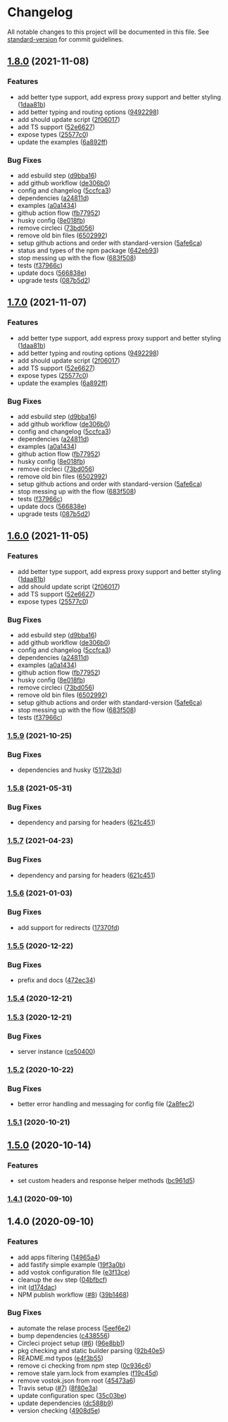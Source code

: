 # Changelog

All notable changes to this project will be documented in this file. See [standard-version](https://github.com/conventional-changelog/standard-version) for commit guidelines.

## [1.8.0](https://github.com/vorillaz/vostok/compare/v1.5.9...v1.8.0) (2021-11-08)


### Features

* add better type support, add express proxy support and better styling ([1daa81b](https://github.com/vorillaz/vostok/commit/1daa81b4dc09b11e588096ea56f05280c66c3033))
* add better typing and routing options ([9492298](https://github.com/vorillaz/vostok/commit/949229889f508af69b6a1ee192c2ed6e94d6ee6a))
* add should update script ([2f06017](https://github.com/vorillaz/vostok/commit/2f060170affdb614dc30f72e3969d2307660d7ac))
* add TS support ([52e6627](https://github.com/vorillaz/vostok/commit/52e6627ab9489c65e2ce0421c623f46704c575b5))
* expose types ([25577c0](https://github.com/vorillaz/vostok/commit/25577c06b248c8ab4ac7b3913a95d150a471cf8c))
* update the examples ([6a892ff](https://github.com/vorillaz/vostok/commit/6a892ff9f81bd69edf6e025f05974ea7bf7bc0d8))


### Bug Fixes

* add esbuild step ([d9bba16](https://github.com/vorillaz/vostok/commit/d9bba16eb5896f44fc1717424d67f2688073cb9b))
* add github workflow ([de306b0](https://github.com/vorillaz/vostok/commit/de306b023b1b2088156c88bf591b2a7f3522458b))
* config and changelog ([5ccfca3](https://github.com/vorillaz/vostok/commit/5ccfca3f39d2a7a5043c6438e17f707e5d406f68))
* dependencies ([a24811d](https://github.com/vorillaz/vostok/commit/a24811d8ed3a0a9779f610c8434d765992c5902f))
* examples ([a0a1434](https://github.com/vorillaz/vostok/commit/a0a14340605c831fe5faaab181fe6e1322db56e2))
* github action flow ([fb77952](https://github.com/vorillaz/vostok/commit/fb77952490ebfee6bae98e8a7f74962d4179a24c))
* husky config ([8e018fb](https://github.com/vorillaz/vostok/commit/8e018fb3b665518d6f9235c5a13349c0b50c2271))
* remove circleci ([73bd056](https://github.com/vorillaz/vostok/commit/73bd056f0144dc2ca694776784224af59fdd3933))
* remove old bin files ([6502992](https://github.com/vorillaz/vostok/commit/65029927032ac1b3c094dc416a32ed132545432f))
* setup github actions and order with standard-version ([5afe6ca](https://github.com/vorillaz/vostok/commit/5afe6cae8e9029975395f4cac74fa490e9ddc207))
* status and types of the npm package ([642eb93](https://github.com/vorillaz/vostok/commit/642eb93cb8a1cc2555f2099ef60be32fbede8c2a))
* stop messing up with the flow ([683f508](https://github.com/vorillaz/vostok/commit/683f508c6402a6db3117acad7248d4f965f55e69))
* tests ([f37966c](https://github.com/vorillaz/vostok/commit/f37966c5de270dbca242e7ab8f46166c5caa27a7))
* update docs ([566838e](https://github.com/vorillaz/vostok/commit/566838e20eed760e46c9e157d238349538590f1d))
* upgrade tests ([087b5d2](https://github.com/vorillaz/vostok/commit/087b5d233443f171ce66428a3740514e0ffa284b))

## [1.7.0](https://github.com/vorillaz/vostok/compare/v1.5.9...v1.7.0) (2021-11-07)


### Features

* add better type support, add express proxy support and better styling ([1daa81b](https://github.com/vorillaz/vostok/commit/1daa81b4dc09b11e588096ea56f05280c66c3033))
* add better typing and routing options ([9492298](https://github.com/vorillaz/vostok/commit/949229889f508af69b6a1ee192c2ed6e94d6ee6a))
* add should update script ([2f06017](https://github.com/vorillaz/vostok/commit/2f060170affdb614dc30f72e3969d2307660d7ac))
* add TS support ([52e6627](https://github.com/vorillaz/vostok/commit/52e6627ab9489c65e2ce0421c623f46704c575b5))
* expose types ([25577c0](https://github.com/vorillaz/vostok/commit/25577c06b248c8ab4ac7b3913a95d150a471cf8c))
* update the examples ([6a892ff](https://github.com/vorillaz/vostok/commit/6a892ff9f81bd69edf6e025f05974ea7bf7bc0d8))


### Bug Fixes

* add esbuild step ([d9bba16](https://github.com/vorillaz/vostok/commit/d9bba16eb5896f44fc1717424d67f2688073cb9b))
* add github workflow ([de306b0](https://github.com/vorillaz/vostok/commit/de306b023b1b2088156c88bf591b2a7f3522458b))
* config and changelog ([5ccfca3](https://github.com/vorillaz/vostok/commit/5ccfca3f39d2a7a5043c6438e17f707e5d406f68))
* dependencies ([a24811d](https://github.com/vorillaz/vostok/commit/a24811d8ed3a0a9779f610c8434d765992c5902f))
* examples ([a0a1434](https://github.com/vorillaz/vostok/commit/a0a14340605c831fe5faaab181fe6e1322db56e2))
* github action flow ([fb77952](https://github.com/vorillaz/vostok/commit/fb77952490ebfee6bae98e8a7f74962d4179a24c))
* husky config ([8e018fb](https://github.com/vorillaz/vostok/commit/8e018fb3b665518d6f9235c5a13349c0b50c2271))
* remove circleci ([73bd056](https://github.com/vorillaz/vostok/commit/73bd056f0144dc2ca694776784224af59fdd3933))
* remove old bin files ([6502992](https://github.com/vorillaz/vostok/commit/65029927032ac1b3c094dc416a32ed132545432f))
* setup github actions and order with standard-version ([5afe6ca](https://github.com/vorillaz/vostok/commit/5afe6cae8e9029975395f4cac74fa490e9ddc207))
* stop messing up with the flow ([683f508](https://github.com/vorillaz/vostok/commit/683f508c6402a6db3117acad7248d4f965f55e69))
* tests ([f37966c](https://github.com/vorillaz/vostok/commit/f37966c5de270dbca242e7ab8f46166c5caa27a7))
* update docs ([566838e](https://github.com/vorillaz/vostok/commit/566838e20eed760e46c9e157d238349538590f1d))
* upgrade tests ([087b5d2](https://github.com/vorillaz/vostok/commit/087b5d233443f171ce66428a3740514e0ffa284b))

## [1.6.0](https://github.com/vorillaz/vostok/compare/v1.5.9...v1.6.0) (2021-11-05)


### Features

* add better type support, add express proxy support and better styling ([1daa81b](https://github.com/vorillaz/vostok/commit/1daa81b4dc09b11e588096ea56f05280c66c3033))
* add should update script ([2f06017](https://github.com/vorillaz/vostok/commit/2f060170affdb614dc30f72e3969d2307660d7ac))
* add TS support ([52e6627](https://github.com/vorillaz/vostok/commit/52e6627ab9489c65e2ce0421c623f46704c575b5))
* expose types ([25577c0](https://github.com/vorillaz/vostok/commit/25577c06b248c8ab4ac7b3913a95d150a471cf8c))


### Bug Fixes

* add esbuild step ([d9bba16](https://github.com/vorillaz/vostok/commit/d9bba16eb5896f44fc1717424d67f2688073cb9b))
* add github workflow ([de306b0](https://github.com/vorillaz/vostok/commit/de306b023b1b2088156c88bf591b2a7f3522458b))
* config and changelog ([5ccfca3](https://github.com/vorillaz/vostok/commit/5ccfca3f39d2a7a5043c6438e17f707e5d406f68))
* dependencies ([a24811d](https://github.com/vorillaz/vostok/commit/a24811d8ed3a0a9779f610c8434d765992c5902f))
* examples ([a0a1434](https://github.com/vorillaz/vostok/commit/a0a14340605c831fe5faaab181fe6e1322db56e2))
* github action flow ([fb77952](https://github.com/vorillaz/vostok/commit/fb77952490ebfee6bae98e8a7f74962d4179a24c))
* husky config ([8e018fb](https://github.com/vorillaz/vostok/commit/8e018fb3b665518d6f9235c5a13349c0b50c2271))
* remove circleci ([73bd056](https://github.com/vorillaz/vostok/commit/73bd056f0144dc2ca694776784224af59fdd3933))
* remove old bin files ([6502992](https://github.com/vorillaz/vostok/commit/65029927032ac1b3c094dc416a32ed132545432f))
* setup github actions and order with standard-version ([5afe6ca](https://github.com/vorillaz/vostok/commit/5afe6cae8e9029975395f4cac74fa490e9ddc207))
* stop messing up with the flow ([683f508](https://github.com/vorillaz/vostok/commit/683f508c6402a6db3117acad7248d4f965f55e69))
* tests ([f37966c](https://github.com/vorillaz/vostok/commit/f37966c5de270dbca242e7ab8f46166c5caa27a7))

### [1.5.9](https://github.com/vorillaz/vostok/compare/v1.5.8...v1.5.9) (2021-10-25)


### Bug Fixes

* dependencies and husky ([5172b3d](https://github.com/vorillaz/vostok/commit/5172b3de21308749228854bc7a98df758ba33a97))

### [1.5.8](https://github.com/vorillaz/vostok/compare/v1.5.6...v1.5.8) (2021-05-31)


### Bug Fixes

* dependency and parsing for headers ([621c451](https://github.com/vorillaz/vostok/commit/621c451ef710505a804bb1fc6f7a5e4165933c61))

### [1.5.7](https://github.com/vorillaz/vostok/compare/v1.5.6...v1.5.7) (2021-04-23)

### Bug Fixes

- dependency and parsing for headers ([621c451](https://github.com/vorillaz/vostok/commit/621c451ef710505a804bb1fc6f7a5e4165933c61))

### [1.5.6](https://github.com/vorillaz/vostok/compare/v1.5.5...v1.5.6) (2021-01-03)

### Bug Fixes

- add support for redirects ([17370fd](https://github.com/vorillaz/vostok/commit/17370fd4ab2e46e66b67afe5183ac67877f8bd8e))

### [1.5.5](https://github.com/vorillaz/vostok/compare/v1.5.4...v1.5.5) (2020-12-22)

### Bug Fixes

- prefix and docs ([472ec34](https://github.com/vorillaz/vostok/commit/472ec3421560258ebd807f70c67f9b6d294d2f27))

### [1.5.4](https://github.com/vorillaz/vostok/compare/v1.5.3...v1.5.4) (2020-12-21)

### [1.5.3](https://github.com/vorillaz/vostok/compare/v1.5.2...v1.5.3) (2020-12-21)

### Bug Fixes

- server instance ([ce50400](https://github.com/vorillaz/vostok/commit/ce50400f284613de75e17f674b2494f42af56ad7))

### [1.5.2](https://github.com/vorillaz/vostok/compare/v1.5.1...v1.5.2) (2020-10-22)

### Bug Fixes

- better error handling and messaging for config file ([2a8fec2](https://github.com/vorillaz/vostok/commit/2a8fec261e4da6f505b451533b0405e6f4f85501))

### [1.5.1](https://github.com/vorillaz/vostok/compare/v1.5.0...v1.5.1) (2020-10-21)

## [1.5.0](https://github.com/vorillaz/vostok/compare/v1.4.1...v1.5.0) (2020-10-14)

### Features

- set custom headers and response helper methods ([bc961d5](https://github.com/vorillaz/vostok/commit/bc961d5ac6b37884d9d54ba0556aaf1b52f8c848))

### [1.4.1](https://github.com/vorillaz/vostok/compare/v1.4.0...v1.4.1) (2020-09-10)

## 1.4.0 (2020-09-10)

### Features

- add apps filtering ([14965a4](https://github.com/vorillaz/vostok/commit/14965a4bcb8cad6de710e03fb13c506598975c1d))
- add fastify simple example ([19f3a0b](https://github.com/vorillaz/vostok/commit/19f3a0b4bca946fa27edfb331c19372eb2681301))
- add vostok configuration file ([e3f13ce](https://github.com/vorillaz/vostok/commit/e3f13ce2e16ec12feb098df54b4cee79e92f806a))
- cleanup the `dev` step ([04bfbcf](https://github.com/vorillaz/vostok/commit/04bfbcfae51d5cdc6b09d26a47a8018fab7ecf54))
- init ([d174dac](https://github.com/vorillaz/vostok/commit/d174dac281e3b3c37ef2a63f5e09ad47f7161c20))
- NPM publish workflow ([#8](https://github.com/vorillaz/vostok/issues/8)) ([39b1468](https://github.com/vorillaz/vostok/commit/39b14688de89b99493c5c88f07486b85d9559a5a))

### Bug Fixes

- automate the relase process ([5eef6e2](https://github.com/vorillaz/vostok/commit/5eef6e2ec6461b7a5c4693a161712f840d66a632))
- bump dependencies ([c438556](https://github.com/vorillaz/vostok/commit/c43855658cefca7cb974fff25a055b6bcd3f4d8c))
- Circleci project setup ([#6](https://github.com/vorillaz/vostok/issues/6)) ([96e8bb1](https://github.com/vorillaz/vostok/commit/96e8bb1f5a5c0004f99a4ebe9a63c74ce2bc622e))
- pkg checking and static builder parsing ([92b40e5](https://github.com/vorillaz/vostok/commit/92b40e526b3afed992721f3c7682e465835124fe))
- README.md typos ([e4f3b55](https://github.com/vorillaz/vostok/commit/e4f3b55660c734c4a24500c7400dc0ebd14b3d6d))
- remove ci checking from npm step ([0c936c6](https://github.com/vorillaz/vostok/commit/0c936c6746bf6f9cffc1a1eed9fb55ed2058db42))
- remove stale yarn.lock from examples ([f19c45d](https://github.com/vorillaz/vostok/commit/f19c45dfa1fe98752c069bfaa329c2f47be28689))
- remove vostok.json from root ([45473a6](https://github.com/vorillaz/vostok/commit/45473a6c8c919c9267cce806009f1caf46112fd7))
- Travis setup ([#7](https://github.com/vorillaz/vostok/issues/7)) ([8f80e3a](https://github.com/vorillaz/vostok/commit/8f80e3a1d85b902d85ef419ae00d727a149113f7))
- update configuration spec ([35c03be](https://github.com/vorillaz/vostok/commit/35c03bebfcbf6f1da11ade8b4ebd385d5f83ea1f))
- update dependencies ([dc588b9](https://github.com/vorillaz/vostok/commit/dc588b91fcab935de4580c9f14bb91884f451ad3))
- version checking ([4908d5e](https://github.com/vorillaz/vostok/commit/4908d5ea9047189bb2eb25763c59fae335a37427))
